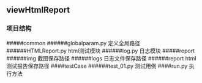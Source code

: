 ## viewHtmlReport
### 项目结构
#####common
######globalparam.py       定义全局路径
######HTMLReport.py        html测试模块
######log.py               日志模块
#####report
######img                  截图保存路径
######logs                 日志文件保存路径
######report               html测试报告保存路径
####testCase
######test_01.py           测试用例
####run.py                 执行方法